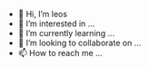 - 👋 Hi, I’m leos
- 👀 I’m interested in ...
- 🌱 I’m currently learning ...
- 💞️ I’m looking to collaborate on ...
- 📫 How to reach me ...

<!---
liaoshibiao/liaoshibiao is a ✨ special ✨ repository because its `README.md` (this file) appears on your GitHub profile.
You can click the Preview link to take a look at your changes.
--->
